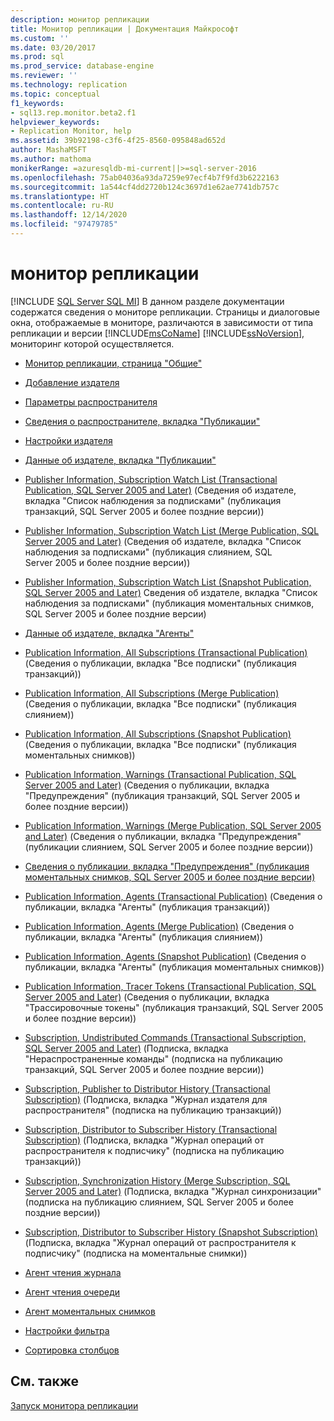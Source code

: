 ```yaml
---
description: монитор репликации
title: Монитор репликации | Документация Майкрософт
ms.custom: ''
ms.date: 03/20/2017
ms.prod: sql
ms.prod_service: database-engine
ms.reviewer: ''
ms.technology: replication
ms.topic: conceptual
f1_keywords:
- sql13.rep.monitor.beta2.f1
helpviewer_keywords:
- Replication Monitor, help
ms.assetid: 39b92198-c3f6-4f25-8560-095848ad652d
author: MashaMSFT
ms.author: mathoma
monikerRange: =azuresqldb-mi-current||>=sql-server-2016
ms.openlocfilehash: 75ab04036a93da7259e97ecf4b7f9fd3b6222163
ms.sourcegitcommit: 1a544cf4dd2720b124c3697d1e62ae7741db757c
ms.translationtype: HT
ms.contentlocale: ru-RU
ms.lasthandoff: 12/14/2020
ms.locfileid: "97479785"
---
```

# <a name="replication-monitor"></a>монитор репликации
[!INCLUDE [SQL Server SQL MI](../../includes/applies-to-version/sql-asdbmi.md)]
  В данном разделе документации содержатся сведения о мониторе репликации. Страницы и диалоговые окна, отображаемые в мониторе, различаются в зависимости от типа репликации и версии [!INCLUDE[msCoName](../../includes/msconame-md.md)] [!INCLUDE[ssNoVersion](../../includes/ssnoversion-md.md)], мониторинг которой осуществляется.  
  
-   [Монитор репликации, страница "Общие"](../../relational-databases/replication/replication-monitor-main-page.md)  
  
-   [Добавление издателя](../../relational-databases/replication/add-publisher.md)  
  
-   [Параметры распространителя](../../relational-databases/replication/distributor-settings.md)  
  
-   [Сведения о распространителе, вкладка "Публикации"](../../relational-databases/replication/distributor-information-publications.md)  
  
-   [Настройки издателя](../../relational-databases/replication/publisher-settings.md)  
  
-   [Данные об издателе, вкладка "Публикации"](../../relational-databases/replication/publisher-information-publications.md)  
  
-   [Publisher Information, Subscription Watch List (Transactional Publication, SQL Server 2005 and Later)](../../relational-databases/replication/publisher-information-subscription-watch-list-transactional.md) (Сведения об издателе, вкладка "Список наблюдения за подписками" (публикация транзакций, SQL Server 2005 и более поздние версии))  
  
-   [Publisher Information, Subscription Watch List (Merge Publication, SQL Server 2005 and Later)](../../relational-databases/replication/publisher-information-subscription-watch-list-merge-publication.md) (Сведения об издателе, вкладка "Список наблюдения за подписками" (публикация слиянием, SQL Server 2005 и более поздние версии))  
  
-   [Publisher Information, Subscription Watch List (Snapshot Publication, SQL Server 2005 and Later)](../../relational-databases/replication/publisher-information-subscription-watch-list-snapshot.md) Сведения об издателе, вкладка "Список наблюдения за подписками" (публикация моментальных снимков, SQL Server 2005 и более поздние версии)  
  
-   [Данные об издателе, вкладка "Агенты"](../../relational-databases/replication/publisher-information-agents.md)  
  
-   [Publication Information, All Subscriptions (Transactional Publication)](../../relational-databases/replication/publication-information-all-subscriptions-transactional-publication.md) (Сведения о публикации, вкладка "Все подписки" (публикация транзакций))  
  
-   [Publication Information, All Subscriptions (Merge Publication)](../../relational-databases/replication/publication-information-all-subscriptions-merge-publication.md) (Сведения о публикации, вкладка "Все подписки" (публикация слиянием))  
  
-   [Publication Information, All Subscriptions (Snapshot Publication)](../../relational-databases/replication/publication-information-all-subscriptions-snapshot-publication.md) (Сведения о публикации, вкладка "Все подписки" (публикация моментальных снимков))  
  
-   [Publication Information, Warnings (Transactional Publication, SQL Server 2005 and Later)](../../relational-databases/replication/publication-information-warnings-transactional-publication.md) (Сведения о публикации, вкладка "Предупреждения" (публикация транзакций, SQL Server 2005 и более поздние версии))  
  
-   [Publication Information, Warnings (Merge Publication, SQL Server 2005 and Later)](../../relational-databases/replication/publication-information-warnings-merge-publication-sql-server-2005-and-later.md) (Сведения о публикации, вкладка "Предупреждения" (публикации слиянием, SQL Server 2005 и более поздние версии))  
  
-   [Сведения о публикации, вкладка "Предупреждения" (публикация моментальных снимков, SQL Server 2005 и более поздние версии)](../../relational-databases/replication/publication-information-warnings-snapshot-publication-sql-server-2005-and-later.md)  
  
-   [Publication Information, Agents (Transactional Publication)](../../relational-databases/replication/publication-information-agents-transactional-publication.md) (Сведения о публикации, вкладка "Агенты" (публикация транзакций))  
  
-   [Publication Information, Agents (Merge Publication)](../../relational-databases/replication/publication-information-agents-merge-publication.md) (Сведения о публикации, вкладка "Агенты" (публикация слиянием))    
-   [Publication Information, Agents (Snapshot Publication)](../../relational-databases/replication/publication-information-agents-snapshot-publication.md) (Сведения о публикации, вкладка "Агенты" (публикация моментальных снимков))  
  
-   [Publication Information, Tracer Tokens (Transactional Publication, SQL Server 2005 and Later)](../../relational-databases/replication/publication-information-tracer-tokens-sql-server-2005-and-later.md) (Сведения о публикации, вкладка "Трассировочные токены" (публикация транзакций, SQL Server 2005 и более поздние версии))  
  
-   [Subscription, Undistributed Commands (Transactional Subscription, SQL Server 2005 and Later)](../../relational-databases/replication/subscription-undistributed-commands-transactional-subscription.md) (Подписка, вкладка "Нераспространенные команды" (подписка на публикацию транзакций, SQL Server 2005 и более поздние версии))  
  
-   [Subscription, Publisher to Distributor History (Transactional Subscription)](../../relational-databases/replication/subscription-publisher-to-distributor-history-transactional-subscription.md) (Подписка, вкладка "Журнал издателя для распространителя" (подписка на публикацию транзакций))  
  
-   [Subscription, Distributor to Subscriber History (Transactional Subscription)](../../relational-databases/replication/subscription-distributor-to-subscriber-history-transactional-subscription.md) (Подписка, вкладка "Журнал операций от распространителя к подписчику" (подписка на публикацию транзакций))  
  
-   [Subscription, Synchronization History (Merge Subscription, SQL Server 2005 and Later)](../../relational-databases/replication/subscription-synchronization-history.md) (Подписка, вкладка "Журнал синхронизации" (подписка на публикацию слиянием, SQL Server 2005 и более поздние версии))  
  
-   [Subscription, Distributor to Subscriber History (Snapshot Subscription)](../../relational-databases/replication/subscription-distributor-to-subscriber-history-snapshot-subscription.md) (Подписка, вкладка "Журнал операций от распространителя к подписчику" (подписка на моментальные снимки))  
  
-   [Агент чтения журнала](../../relational-databases/replication/log-reader-agent.md)  
  
-   [Агент чтения очереди](../../relational-databases/replication/queue-reader-agent.md)  
  
-   [Агент моментальных снимков](../../relational-databases/replication/snapshot-agent.md)  
  
-   [Настройки фильтра](../../relational-databases/replication/filter-settings.md)  
  
-   [Сортировка столбцов](../../relational-databases/replication/sort-columns.md)  
  
## <a name="see-also"></a>См. также  
 [Запуск монитора репликации](../../relational-databases/replication/monitor/start-the-replication-monitor.md)   

  
  
